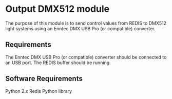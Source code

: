 Output DMX512 module
====================

The purpose of this module is to send control values from REDIS to DMX512 light systems using an Enntec DMX USB Pro (or compatible) converter.

## Requirements

The Enntec DMX USB Pro (or compatible) converter should be connected to an USB port.
The REDIS buffer should be running.

## Software Requirements

Python 2.x
Redis Python library
